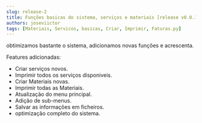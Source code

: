 ```yaml
---
slug: release-2
title: Funções basicas do sistema, serviços e materiais [release v0.0.1]
authors: joseviictor
tags: [Materiais, Servicos, basicas, Criar, Imprimir, Faturas.py]
---
```


obtimizamos bastante o sistema, adicionamos novas funções e acrescenta.

Features adicionadas:

<!--truncate-->

* Criar serviços novos.
* Imprimir todos os serviços disponiveis.
* Criar Materiais novas.
* Imprimir todas as Materiais.
* Atualização do menu principal.
* Adição de sub-menus.
* Salvar as informações em ficheiros.
* optimização completo do sistema.